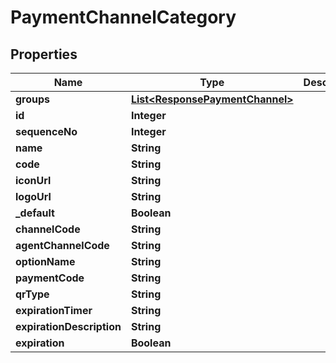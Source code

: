 

# PaymentChannelCategory


## Properties

| Name | Type | Description | Notes |
|------------ | ------------- | ------------- | -------------|
|**groups** | [**List&lt;ResponsePaymentChannel&gt;**](ResponsePaymentChannel.md) |  |  [optional] |
|**id** | **Integer** |  |  [optional] |
|**sequenceNo** | **Integer** |  |  [optional] |
|**name** | **String** |  |  [optional] |
|**code** | **String** |  |  [optional] |
|**iconUrl** | **String** |  |  [optional] |
|**logoUrl** | **String** |  |  [optional] |
|**_default** | **Boolean** |  |  [optional] |
|**channelCode** | **String** |  |  [optional] |
|**agentChannelCode** | **String** |  |  [optional] |
|**optionName** | **String** |  |  [optional] |
|**paymentCode** | **String** |  |  [optional] |
|**qrType** | **String** |  |  [optional] |
|**expirationTimer** | **String** |  |  [optional] |
|**expirationDescription** | **String** |  |  [optional] |
|**expiration** | **Boolean** |  |  [optional] |



